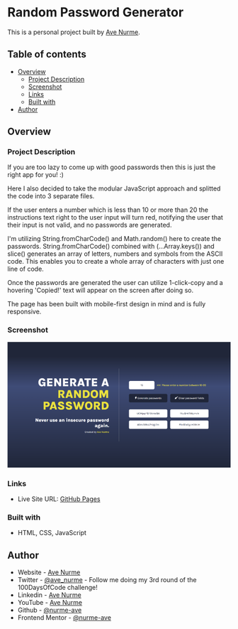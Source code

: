# Random Password Generator

This is a personal project built by [Ave Nurme](https://www.avenurme.dev).

## Table of contents

- [Overview](#overview)
  - [Project Description](#project-description)
  - [Screenshot](#screenshot)
  - [Links](#links)
  - [Built with](#built-with)
- [Author](#author)

## Overview

### Project Description

If you are too lazy to come up with good passwords then this is just the right app for you! :)

Here I also decided to take the modular JavaScript approach and splitted the code into 3 separate files.

If the user enters a number which is less than 10 or more than 20 the instructions text right to the user input will turn red, notifying the user that their input is not valid, and no passwords are generated.

I'm utilizing String.fromCharCode() and Math.random() here to create the passwords. String.fromCharCode() combined with (...Array.keys()) and slice() generates an array of letters, numbers and symbols from the ASCII code. This enables you to create a whole array of characters with just one line of code.

Once the passwords are generated the user can utilize 1-click-copy and a hovering 'Copied!' text will appear on the screen after doing so.

The page has been built with mobile-first design in mind and is fully responsive.

### Screenshot

![Screenshot of my solution](/images/random-password-generator_760.png)

### Links

- Live Site URL: [GitHub Pages](https://nurme-ave.github.io/scrimba-solo-project-random-password-generator/)

### Built with

- HTML, CSS, JavaScript

## Author

- Website - [Ave Nurme](https://www.avenurme.dev)
- Twitter - [@ave\_nurme](https://twitter.com/ave_nurme) - Follow me doing my 3rd round of the 100DaysOfCode challenge!
- Linkedin - [Ave Nurme](https://www.linkedin.com/in/ave-nurme)
- YouTube - [Ave Nurme](https://www.youtube.com/channel/UC_kKIEE66Wa5bAxjqoI1A8w/videos)
- Github - [@nurme-ave](https://github.com/nurme-ave)
- Frontend Mentor - [@nurme-ave](https://www.frontendmentor.io/profile/nurme-ave)
